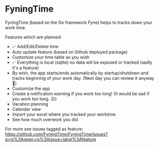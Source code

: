 # FyningTime

FyningTime (based on the Go framework Fyne) helps to tracks down your work time.  

Features which are planned:

* ✅ Add/Edit/Delete time
* Auto update feature (based on Github deployed package)
* Customize your time table as you wish
* ✅ Everything is local (sqlite) no data will be exposed or tracked (sadly it's a feature)
* By wish, the app starts/ends automatically by startup/shutdown and tracks beginning of your work day. (Next day you can review it anyway 😬)
* Customize the app
* Create a notification warning if you work too long! (It would be sad if you work too long. 😉)
* Vacation planning
* Calendar view
* Import your excel where you tracked your worktime  
* See how much overwork you did

For more see issues tagged as feature: https://github.com/FyningTime/FyningTime/issues?q=is%3Aopen+is%3Aissue+label%3Afeature
